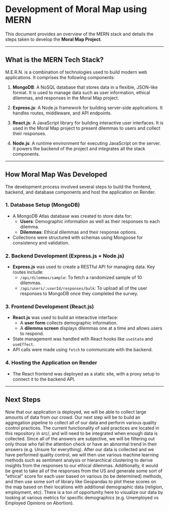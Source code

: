# Development of Moral Map using MERN

This document provides an overview of the MERN stack and details the steps taken to develop the **Moral Map Project**.

---

## **What is the MERN Tech Stack?**
M.E.R.N. is a combination of technologies used to build modern web applications. It comprises the following components:

1. **MongoDB**: A NoSQL database that stores data in a flexible, JSON-like format. It is used to manage data such as user information, ethical dilemmas, and responses in the Moral Map project.

2. **Express.js**: A Node.js framework for building server-side applications. It handles routes, middleware, and API endpoints.

3. **React.js**: A JavaScript library for building interactive user interfaces. It is used in the Moral Map project to present dilemmas to users and collect their responses.

4. **Node.js**: A runtime environment for executing JavaScript on the server. It powers the backend of the project and integrates all the stack components.

---

## **How Moral Map Was Developed**
The development process involved several steps to build the frontend, backend, and database components and host the application on Render.

### **1. Database Setup (MongoDB)**
- A MongoDB Atlas database was created to store data for:
  - **Users**: Demographic information as well as their responses to each dilemma.
  - **Dilemmas**: Ethical dilemmas and their response options.
- Collections were structured with schemas using Mongoose for consistency and validation.

### **2. Backend Development (Express.js + Node.js)**
- **Express.js** was used to create a RESTful API for managing data. Key routes include:
  - `/api/dilemmas/sample`: To fetch a randomized sample of 10 dilemmas.
  - `/api/users/:userId/responses/bulk`: To upload all of the user responses to MongoDB once they completed the survey.

### **3. Frontend Development (React.js)**
- **React.js** was used to build an interactive interface:
  - A **user form** collects demographic information.
  - A **dilemma screen** displays dilemmas one at a time and allows users to respond.
- State management was handled with React hooks like `useState` and `useEffect`.
- API calls were made using `fetch` to communicate with the backend.

### **4. Hosting the Application on Render**
- The React frontend was deployed as a static site, with a proxy setup to connect it to the backend API.

---

## **Next Steps**
Now that our application is deployed, we will be able to collect large amounts of data from our crowd. Our next step will be to build an aggregation pipeline to collect all of our data and
perform various quality control practices. The current functionality of said practices are located in this repository in src/, and will need to be integrated when enough data is collected. Since 
all of the answers are subjective, we will be filtering out only those who fail the attention check or have an abnormal trend in their answers (e.g. Unsure for everything). After our data is 
collected and we have performed quality control, we will then use various machine learning methods such as sentiment analysis or hierarchical clustering to derive insights from the responses to
our ethical dilemmas. Additionally, it would be great to take all of the responses from the US and generate some sort of "ethical" score for each user based on various (to be determined) methods, and then use some sort of library like Geopandas to plot these scores on the map based on their locations with additional demographic data (religion, employment, etc). There is a ton of opportunity here to visualize our data by looking at various metrics for specific demographics (e.g. Unemployed vs Employed Opinions on Abortion). 
